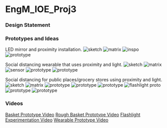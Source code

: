 # EngM_IOE_Proj3
### Design Statement 

### Prototypes and Ideas
LED mirror and proximity installation.
![sketch](https://github.com/yoyomomo/EngM_IOE_Proj3/blob/main/ioe_proj3/sketch1.jpg)
![matrix](https://github.com/yoyomomo/EngM_IOE_Proj3/blob/main/ioe_proj3/matrix1.png)
![inspo](https://github.com/yoyomomo/EngM_IOE_Proj3/blob/main/ioe_proj3/img.png)
![prototype](https://github.com/yoyomomo/EngM_IOE_Proj3/blob/main/ioe_proj3/prototype1.png)

Social distancing wearable that uses proximity and light.
![sketch](https://github.com/yoyomomo/EngM_IOE_Proj3/blob/main/ioe_proj3/sketch2.jpg)
![matrix](https://github.com/yoyomomo/EngM_IOE_Proj3/blob/main/ioe_proj3/matrix2.png)
![sensor](https://github.com/yoyomomo/EngM_IOE_Proj3/blob/main/ioe_proj3/sensor.jpg)
![prototype](https://github.com/yoyomomo/EngM_IOE_Proj3/blob/main/ioe_proj3/socialDistanceProto2.png)
![prototype](https://github.com/yoyomomo/EngM_IOE_Proj3/blob/main/ioe_proj3/socialDistanceProto1.png)

Social distancing for public places/grocery stores using proximity and light.
![sketch](https://github.com/yoyomomo/EngM_IOE_Proj3/blob/main/ioe_proj3/sketch3.jpg)
![matrix](https://github.com/yoyomomo/EngM_IOE_Proj3/blob/main/ioe_proj3/matrix3.png)
![prototype](https://github.com/yoyomomo/EngM_IOE_Proj3/blob/main/ioe_proj3/groceryProto1.png)
![prototype](https://github.com/yoyomomo/EngM_IOE_Proj3/blob/main/ioe_proj3/groceryProto2.png)
![prototype](https://github.com/yoyomomo/EngM_IOE_Proj3/blob/main/ioe_proj3/groceryProto3.png)
![flashlight proto](https://github.com/yoyomomo/EngM_IOE_Proj3/blob/main/ioe_proj3/flashlight.jpg)
![prototype](https://github.com/yoyomomo/EngM_IOE_Proj3/blob/main/ioe_proj3/ae.png)
![prototype](https://github.com/yoyomomo/EngM_IOE_Proj3/blob/main/ioe_proj3/proto.png)

### Videos
[Basket Prototype Video](https://youtu.be/ZmqLIr8ktWs)
[Rough Basket Prototype Video](https://youtu.be/5TZwPlmc-us)
[Flashlight Experimentation Video](https://youtu.be/DQlSCTV57ZM)
[Wearable Prototype Video](https://youtu.be/g0b3jFRxAaI)
